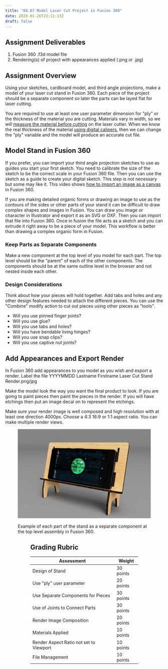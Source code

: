 ```yaml
---
title: "04.07 Model Laser Cut Project in Fusion 360"
date: 2020-01-26T23:11:13Z
draft: false
---
```


## Assignment Deliverables

1.  Fusion 360 .f3d model file
2.  Rendering(s) of project with appearances applied (.png or .jpg)

## Assignment Overview

Using your sketches, cardboard model, and third angle projections, make a model of your laser cut stand in Fusion 360. Each piece of the project should be a separate component so later the parts can be layed flat for laser cutting.

You are required to use at least one user parameter dimension for "ply" or the thickness of the material you are cutting. Materials vary in width, so we will [measure the material before cutting](https://youtu.be/a7HOiBC_81s) on the laser cutter. When we know the real thickness of the material [using digital calipers](https://youtu.be/oOZjbbe6YZk), then we can change the "ply" variable and the model will produce an accurate cut file.

## Model Stand in Fusion 360

If you prefer, you can import your third angle projection sketches to use as guides you start your first sketch. You need to calibrate the size of the sketch to be the correct scale in your Fusion 360 file. Then you can use the sketch as a guide to create your digital sketch. This step is not necessary but some may like it. This video shows [how to import an image as a canvas](https://youtu.be/-3SMfrnWMTE) in Fusion 360.

If you are making detailed organic forms or drawing an image to use as the contours of the sides or other parts of your stand it can be difficult to draw complex shapes and images in Fusion. You can draw you image or character in Illustrator and export it as an SVG or DXF. Then you can import that file into Fusion 360. Once in fusion the file acts as a sketch and you can extrude it right away to be a piece of your model. This workflow is better than drawing a complex organic form in Fusion.

### Keep Parts as Separate Components

Make a new component at the top level of you model for each part. The top level should be the "parent" of each of the other components. The components should be at the same outline level in the browser and not nested inside each other.

### Design Considerations

Think about how your pieces will hold together. Add tabs and holes and any other design features needed to attach the different pieces. You can use the "Combine" modify action to cut out pieces using other pieces as "tools".

- Will you use pinned finger joints?
- Will you use glue?
- Will you use tabs and holes?
- Will you have bendable living hinges?
- Will you use snap clips?
- Will you use captive nut joints?

## Add Appearances and Export Render

In Fusion 360 add appearances to you model as you wish and export a render. Label the file YYYYMMDD Lastname Firstname Laser Cut Stand Render.png/jpg

Make the model look the way you want the final product to look. If you are going to paint pieces then paint the pieces in the render. If you will have etchings then put an image decal on to represent the etchings.

Make sure your render image is well composed and high resolution with at least one direction 4000px. Choose a 4:3 16:9 or 1:1 aspect ratio. You can make multiple render views.

<figure>

[![Laser Cut Stand Assembled](2021-Laser-Cut-Stand-Render-Assembled.jpg)](2021-Laser-Cut-Stand-Render-Assembled.png)

<figcaption>

Example of each part of the stand as a separate component at the top level assembly in Fusion 360.

</figcaption>
<figure>

## Grading Rubric

<div class="responsive-table-markdown">

| Assessment                              | Weight    |
| --------------------------------------- | --------- |
| Design of Stand                         | 30 points |
| Use "ply" user parameter                | 20 points |
| Use Separate Components for Pieces      | 30 points |
| Use of Joints to Connect Parts          | 30 points |
| Render Image Composition                | 20 points |
| Materials Applied                       | 10 points |
| Render Aspect Ratio not set to Viewport | 10 points |
| File Management                         | 10 points |

</div>
